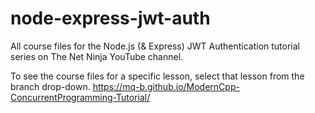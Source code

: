 # node-express-jwt-auth
All course files for the Node.js (&amp; Express) JWT Authentication tutorial series on The Net Ninja YouTube channel.

To see the course files for a specific lesson, select that lesson from the branch drop-down.
https://mq-b.github.io/ModernCpp-ConcurrentProgramming-Tutorial/
